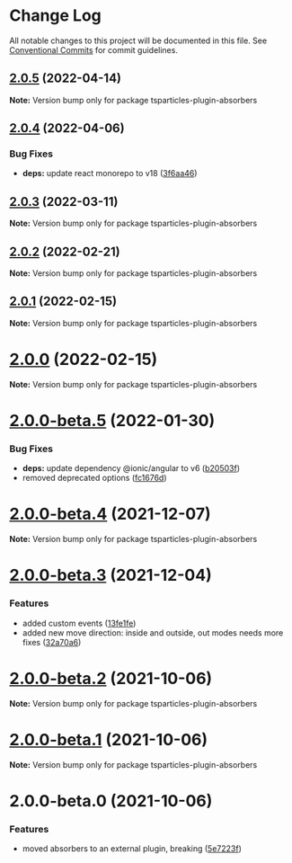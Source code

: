 # Change Log

All notable changes to this project will be documented in this file.
See [Conventional Commits](https://conventionalcommits.org) for commit guidelines.

## [2.0.5](https://github.com/matteobruni/tsparticles/compare/tsparticles-plugin-absorbers@2.0.4...tsparticles-plugin-absorbers@2.0.5) (2022-04-14)

**Note:** Version bump only for package tsparticles-plugin-absorbers





## [2.0.4](https://github.com/matteobruni/tsparticles/compare/tsparticles-plugin-absorbers@2.0.3...tsparticles-plugin-absorbers@2.0.4) (2022-04-06)


### Bug Fixes

* **deps:** update react monorepo to v18 ([3f6aa46](https://github.com/matteobruni/tsparticles/commit/3f6aa46e399d0092ae13ba494db86256c0d05c40))





## [2.0.3](https://github.com/matteobruni/tsparticles/compare/tsparticles-plugin-absorbers@2.0.2...tsparticles-plugin-absorbers@2.0.3) (2022-03-11)

**Note:** Version bump only for package tsparticles-plugin-absorbers





## [2.0.2](https://github.com/matteobruni/tsparticles/compare/tsparticles-plugin-absorbers@2.0.1...tsparticles-plugin-absorbers@2.0.2) (2022-02-21)

**Note:** Version bump only for package tsparticles-plugin-absorbers





## [2.0.1](https://github.com/matteobruni/tsparticles/compare/tsparticles-plugin-absorbers@2.0.0...tsparticles-plugin-absorbers@2.0.1) (2022-02-15)

**Note:** Version bump only for package tsparticles-plugin-absorbers





# [2.0.0](https://github.com/matteobruni/tsparticles/compare/tsparticles-plugin-absorbers@2.0.0-beta.5...tsparticles-plugin-absorbers@2.0.0) (2022-02-15)

**Note:** Version bump only for package tsparticles-plugin-absorbers





# [2.0.0-beta.5](https://github.com/matteobruni/tsparticles/compare/tsparticles-plugin-absorbers@2.0.0-beta.4...tsparticles-plugin-absorbers@2.0.0-beta.5) (2022-01-30)


### Bug Fixes

* **deps:** update dependency @ionic/angular to v6 ([b20503f](https://github.com/matteobruni/tsparticles/commit/b20503ff2a29f6c8617f42c764c8a868fc334c5f))
* removed deprecated options ([fc1676d](https://github.com/matteobruni/tsparticles/commit/fc1676d94799326f2bd0285995f2b166647e6b6d))





# [2.0.0-beta.4](https://github.com/matteobruni/tsparticles/compare/tsparticles-plugin-absorbers@2.0.0-beta.3...tsparticles-plugin-absorbers@2.0.0-beta.4) (2021-12-07)

**Note:** Version bump only for package tsparticles-plugin-absorbers





# [2.0.0-beta.3](https://github.com/matteobruni/tsparticles/compare/tsparticles-plugin-absorbers@2.0.0-beta.2...tsparticles-plugin-absorbers@2.0.0-beta.3) (2021-12-04)


### Features

* added custom events ([13fe1fe](https://github.com/matteobruni/tsparticles/commit/13fe1fe9d1a81db22a55c9a11adc706643a60d50))
* added new move direction: inside and outside, out modes needs more fixes ([32a70a6](https://github.com/matteobruni/tsparticles/commit/32a70a68a155db1ed796519addd7298e33a39094))





# [2.0.0-beta.2](https://github.com/matteobruni/tsparticles/compare/tsparticles-plugin-absorbers@2.0.0-beta.1...tsparticles-plugin-absorbers@2.0.0-beta.2) (2021-10-06)

**Note:** Version bump only for package tsparticles-plugin-absorbers





# [2.0.0-beta.1](https://github.com/matteobruni/tsparticles/compare/tsparticles-plugin-absorbers@2.0.0-beta.0...tsparticles-plugin-absorbers@2.0.0-beta.1) (2021-10-06)

**Note:** Version bump only for package tsparticles-plugin-absorbers





# 2.0.0-beta.0 (2021-10-06)


### Features

* moved absorbers to an external plugin, breaking ([5e7223f](https://github.com/matteobruni/tsparticles/commit/5e7223fb6b505260eb72899ec1e9762d96a5c4d7))
